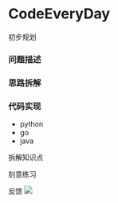# CodeEveryDay

初步规划
### 问题描述
### 思路拆解
### 代码实现

- python
- go
- java

拆解知识点

刻意练习

反馈
![](https://tva1.sinaimg.cn/large/0081Kckwgy1glsfays5r7j317g0u07cu.jpg)